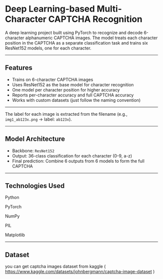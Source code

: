 # Deep Learning-based Multi-Character CAPTCHA Recognition

A deep learning project built using PyTorch to recognize and decode 6-character alphanumeric CAPTCHA images. The model treats each character position in the CAPTCHA as a separate classification task and trains six ResNet152 models, one for each character.

---

## Features

- Trains on 6-character CAPTCHA images
- Uses ResNet152 as the base model for character recognition
- One model per character position for higher accuracy
- Reports per-character accuracy and full CAPTCHA accuracy
- Works with custom datasets (just follow the naming convention)

---


The label for each image is extracted from the filename (e.g., `img1_ab123x.png` → label: `ab123x`).

---

## Model Architecture

- Backbone: `ResNet152`
- Output: 36-class classification for each character (0-9, a-z)
- Final prediction: Combine 6 outputs from 6 models to form the full CAPTCHA

---

## Technologies Used
Python 

PyTorch 

NumPy

PIL

Matplotlib

---

## Dataset

you can get captcha images dataset from kaggle ( https://www.kaggle.com/datasets/johnbergmann/captcha-image-dataset )



